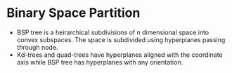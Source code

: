 # Binary Space Partition

* BSP tree is a heirarchical subdivisions of n dimensional space into convex subspaces. The space is subdivided using hyperplanes passing through node. 
* Kd-trees and quad-trees have hyperplanes aligned with the coordinate axis while BSP tree has hyperplanes with any orientation.
